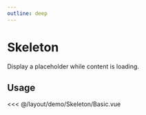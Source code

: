 ```yaml
---
outline: deep
---
```


<script setup>
import Basic from './demo/Skeleton/Basic.vue';
</script>

# Skeleton

Display a placeholder while content is loading.

## Usage

<DemoContainer>
<Basic/>
</DemoContainer>

<<< @/layout/demo/Skeleton/Basic.vue